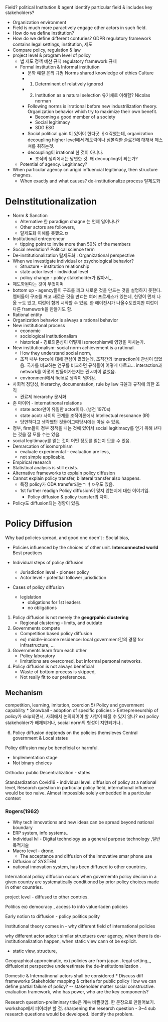 Field? 
political
Institution & agent 
identify particular field & includes key stakeholders? 
* Organization environment 
* Field is much more paractively engage other actors in such field. 
* How do we define institution? 
* How do we define different conturies? GDPR regulatory framework contains legal settings, institution, 제도 
* Compare policy, regulation & law
* project level & program level of policy 
	* 법 제도 정책 예산 규칙 regulatory framework 규제 
	* Formal institution & Informal institution 
		* 문화 예절 윤리 규범 Norms shared knowledge of ethics Culture 
		* 1. Determinent of relatively ignored
		* 2. Institution as a natural selection 유기체로 이해함? Nicolas norman 
		* Following norms is irrational before new industrilization theory. Organization behavior which try to maximize their own benefit. 
			* Becoming a good member of a society
			* Social legitimacy 
			* SDG ESG 
		* Social political gain 이 있어야 한다곳 ㅐㅇ각했는데, organization decoupling higher level에서 레토릭이나 심볼릭한 슬로건에 대해서 제스쳐를 취하는것. 
		* decoupling이 irrational 한 것이 아니다. 
			* 조직의 생리에서는 당연한 것. 왜 decoupling이 되는가? 
	* Potential of agency. Legitimacy? 
* When particular agency cn arigid influencial legitimacy, then structure chagnes. 
	* When exactly and what causes? de-institutionalize process 탈제도화 

# DeInstitutionalization 
* Norm & Sanction 
	* Alternative 한 paradigm chagne 는 언제 일어나나? 
	* Other actors are followers, 
	* 탈제도화 이해를 못했으.ㅁ 
* Institutional entrepreneur 
	* tipping point to invite more than 50% of the members 
* Social revolution? Political science term 
* De-institutionalization 탈제도화 : Organizational perspective 
* When we investigate individual or psychological behavior? 
	* Structure - institution relationship 
	* state actor level - individual level 
	* policy change - policy stakeholder가 많아서,,, 
* 제도화된다는 것이 무엇이며 
* bottom up - agency들이 구조를 깨고 새로운 것을 만드는 것을 설명하지 못한다. 멤버들이 구조를 깨고 새로운 것을 만ㄷ는 여러 프로세스가 있는데, 한명이 먼저 나옰 ㅜ도 있고, 여럿이 함께 시작할 수 있음. 한 에이전시가 나올수도있지만 여럿이 다른 framework을 만들기도 함. 
* Rational entity 
* Organization behavior is always a rational behavior 
* New institutional process
	* economic 
	* sociological institutionalism
	* historical - 경로의존성이 어떻게 isomorphism에 영향을 미치는가. 
* New institutionalism: social norm achievement is a rational. 
	* How they understand social norm, 
	* 조직 내부 force에 대해 관심이 많았는데, 조직간의 itneraction에 관심이 없었음. 국가를 비교하는 연구를 비교하면 규칙들이 어떻게 다르고... interaction과 network를 어떻게 만들어가는지는 관ㅅ미이 없었음. 
	* environment에서 field로 생각이 넘어감. 
* 사회적 정당성, hierarchy, documentation, rule by law 규율과 규칙에 의한 조직 
	* 관료제 hierarchy 문서화 
* 존 마이어 - internatinonal relations
	* state actor만이 유일한 actor이다. (냉전 1970s)
	* state acotr 사이의 관계를 조직이론에서 Intellectual resonance (IR)
	* 당연하다고 생각했던 것들이그때당시에는 아닐 수 있음. 
* 정부, firm들이 정부 정책을 내는 것에 있어서 social legitimacy를 얻기 위해 낸다는 것을 잘 모를 수는 있음. 
* social legitimacy를 얻는 것이 어떤 정도를 얻는지 모를 수 있음. 
* Demarcation of isomorphism 
	* evaluate experimental - evaluation are less, 
	* not simple applicable. 
* Empirical research 
* Statistical analysis is still exists. 
* Alternative frameworks to explain policy diffusion 
* Cannot explain policy transfer, bilateral transfer also happens. 
	* 특정 policy가 ODA transfer되는ㄱ ㅕㅇ우도 있음. 
	* 1st further readign Policy diffusion이 맞지 않는지에 대한 이야기임. 
		* Policy diffusion & policy transfer의 차이. 
* Policy도 diffusion되는 경향이 있음. 

# Policy Diffusion
Why bad policies spread, and good one doen't : Social bias, 
* Policies influenced by the choices of other unit. 
**Interconnected world**
Best practices 

* Individual steps of policy diffusion 
	* Jurisdiction level - pioneer policy
	* Actor level - potential follower jurisdiction 
* Cases of policy diffusion 
	* legislation 
		* obligations for 1st leaders
		* no obligations 
1) Policy diffusion is not merely the **geogrpahic clustering**
	* Regional clustering - limits, and outdate 
2) Governments compete
	* Competition based policy diffusion
	* ex) middle-income residence: local government간의 경쟁 for infrastructure, ... 
3) Governments learn from each other
	* Policy laboratory 
	* limitations are overcomed, but informal personal networks. 
4) Policy diffusion is not always beneficial 
	* Waste of bottom process is skipped, 
	* Not really fit to our preferences. 

## Mechanism 
competition, learning, imitation, coercion 
5) Policy and government capability
	* Snowball - adoption of specific policies
	> Entrepreneurship of policy가 skip되면서, 사회에서 논의되어야 할 사항이 빠질 수 있지 않나? ex) policy stakeholder가 배제되거나, social norm의 형성이 지연되거나.. 
	
6) Policy diffusion deptends on the policies themsleves
 Central government & Local states 

Policy diffusion may be beneficial or harmful. 
* Implementation stage 
* Not binary choices 

Orthodox public 
Decentralization - states 


Standardization 
Covid19 - individual level. 
diffusion of policy at a national level, 
Research question in particular policy field, international influence would be too naive. Almost impossible solely embedded in a particular context 


### Rogers(1962)
* Why tech innovations and new ideas can be spread beyond national boundary 
* ERP system, info systems.. 
* Individual lvl - Digital technology as a general purpose technology ,일반목적기술 
* Macro level - drone. 
	* The acceptance and diffusion of the innovative smar phone use
* Diffusion of SYSTEM 
* national innovation system, has been diffused to other countries, 


International policy diffusion occurs when governemtn policy deciion in a given country are systematically conditioned by prior policy choices made in other countries. 


project level - diffused to other contries. 

Politics ex) democracy , access to info  value-laden policies

Early notion to diffusion - policy politics polity 



Institutional theory comes in - why different field of international policies 

why different actor adop t similar structuers over agency, when there is de-institutionalization happen, when static view cann ot be explicit. 
- static view, structure, 

Geographical approcimatic, ex) policies are from japan . legal setting,,, 
diffusionist perspective underestimate the de-institutionalization .

Domestic & Internatinonal actors shall be considered
	* Discuss diff frameworks 
Stakeholder mapping & criteria for public policy 
How we can define partial failure of policy? -- stakeholder matter
social constructive. evaluation framework, who has power, who are the key components? 

Research question-preliminary title은 계속 바뀔것임. 한 문장으로 만들어보기. workshop에서 피어리뷰 할 것. sharpening the research question - 3~4 sub research questions would be developed. 
Identify the problem. 